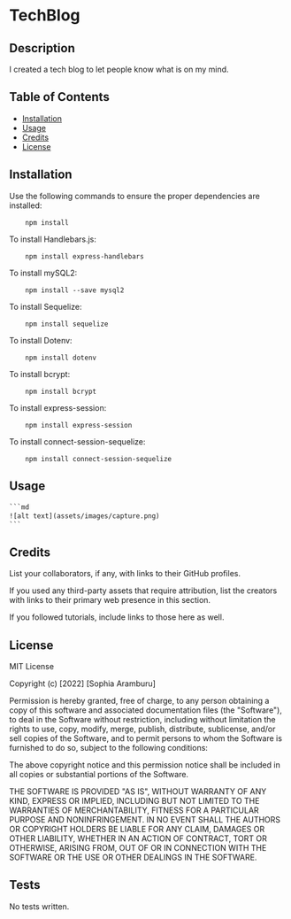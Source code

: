 # TechBlog

## Description
I created a tech blog to let people know what is on my mind. 

## Table of Contents

- [Installation](#installation)
- [Usage](#usage)
- [Credits](#credits)
- [License](#license)

## Installation

Use the following commands to ensure the proper dependencies are installed:

```
    npm install
```

To install Handlebars.js:

```
    npm install express-handlebars
```

To install mySQL2:

```
    npm install --save mysql2
```

To install Sequelize:

```
    npm install sequelize
```

To install Dotenv:

```
    npm install dotenv
```

To install bcrypt:

```
    npm install bcrypt
```

To install express-session:

```
    npm install express-session
```

To install connect-session-sequelize:

```
    npm install connect-session-sequelize
```
## Usage


    ```md
    ![alt text](assets/images/capture.png)
    ```

## Credits

List your collaborators, if any, with links to their GitHub profiles.

If you used any third-party assets that require attribution, list the creators with links to their primary web presence in this section.

If you followed tutorials, include links to those here as well.

## License

MIT License

Copyright (c) [2022] [Sophia Aramburu]

Permission is hereby granted, free of charge, to any person obtaining a copy
of this software and associated documentation files (the "Software"), to deal
in the Software without restriction, including without limitation the rights
to use, copy, modify, merge, publish, distribute, sublicense, and/or sell
copies of the Software, and to permit persons to whom the Software is
furnished to do so, subject to the following conditions:

The above copyright notice and this permission notice shall be included in all
copies or substantial portions of the Software.

THE SOFTWARE IS PROVIDED "AS IS", WITHOUT WARRANTY OF ANY KIND, EXPRESS OR
IMPLIED, INCLUDING BUT NOT LIMITED TO THE WARRANTIES OF MERCHANTABILITY,
FITNESS FOR A PARTICULAR PURPOSE AND NONINFRINGEMENT. IN NO EVENT SHALL THE
AUTHORS OR COPYRIGHT HOLDERS BE LIABLE FOR ANY CLAIM, DAMAGES OR OTHER
LIABILITY, WHETHER IN AN ACTION OF CONTRACT, TORT OR OTHERWISE, ARISING FROM,
OUT OF OR IN CONNECTION WITH THE SOFTWARE OR THE USE OR OTHER DEALINGS IN THE
SOFTWARE.

## Tests

No tests written.
